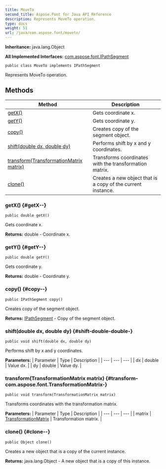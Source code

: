 ```yaml
---
title: MoveTo
second_title: Aspose.Font for Java API Reference
description: Represents MoveTo operation.
type: docs
weight: 51
url: /java/com.aspose.font/moveto/
---
```

**Inheritance:**
java.lang.Object

**All Implemented Interfaces:**
[com.aspose.font.IPathSegment](../../com.aspose.font/ipathsegment)
```
public class MoveTo implements IPathSegment
```

Represents MoveTo operation.
## Methods

| Method | Description |
| --- | --- |
| [getX()](#getX--) | Gets coordinate x. |
| [getY()](#getY--) | Gets coordinate y. |
| [copy()](#copy--) | Creates copy of the segment object. |
| [shift(double dx, double dy)](#shift-double-double-) | Performs shift by x and y coordinates. |
| [transform(TransformationMatrix matrix)](#transform-com.aspose.font.TransformationMatrix-) | Transforms coordinates with the transformation matrix. |
| [clone()](#clone--) | Creates a new object that is a copy of the current instance. |
### getX() {#getX--}
```
public double getX()
```


Gets coordinate x.

**Returns:**
double - Coordinate x.
### getY() {#getY--}
```
public double getY()
```


Gets coordinate y.

**Returns:**
double - Coordinate y.
### copy() {#copy--}
```
public IPathSegment copy()
```


Creates copy of the segment object.

**Returns:**
[IPathSegment](../../com.aspose.font/ipathsegment) - Copy of the segment object.
### shift(double dx, double dy) {#shift-double-double-}
```
public void shift(double dx, double dy)
```


Performs shift by x and y coordinates.

**Parameters:**
| Parameter | Type | Description |
| --- | --- | --- |
| dx | double | Value dx. |
| dy | double | Value dy. |

### transform(TransformationMatrix matrix) {#transform-com.aspose.font.TransformationMatrix-}
```
public void transform(TransformationMatrix matrix)
```


Transforms coordinates with the transformation matrix.

**Parameters:**
| Parameter | Type | Description |
| --- | --- | --- |
| matrix | [TransformationMatrix](../../com.aspose.font/transformationmatrix) | Transformation matrix. |

### clone() {#clone--}
```
public Object clone()
```


Creates a new object that is a copy of the current instance.

**Returns:**
java.lang.Object - A new object that is a copy of this instance.
